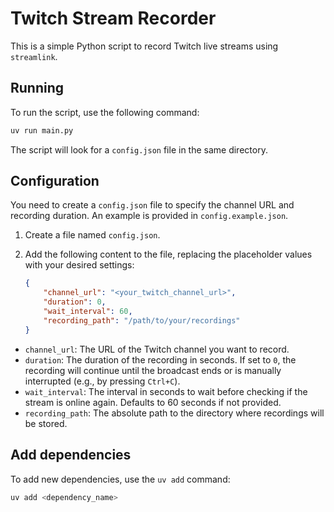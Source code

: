 # Twitch Stream Recorder

This is a simple Python script to record Twitch live streams using `streamlink`.

## Running

To run the script, use the following command:

```bash
uv run main.py
```

The script will look for a `config.json` file in the same directory.

## Configuration

You need to create a `config.json` file to specify the channel URL and recording duration. An example is provided in `config.example.json`.

1.  Create a file named `config.json`.
2.  Add the following content to the file, replacing the placeholder values with your desired settings:

    ```json
    {
        "channel_url": "<your_twitch_channel_url>",
        "duration": 0,
        "wait_interval": 60,
        "recording_path": "/path/to/your/recordings"
    }
    ```

*   `channel_url`: The URL of the Twitch channel you want to record.
*   `duration`: The duration of the recording in seconds. If set to `0`, the recording will continue until the broadcast ends or is manually interrupted (e.g., by pressing `Ctrl+C`).
*   `wait_interval`: The interval in seconds to wait before checking if the stream is online again. Defaults to 60 seconds if not provided.
*   `recording_path`: The absolute path to the directory where recordings will be stored.

## Add dependencies

To add new dependencies, use the `uv add` command:

```bash
uv add <dependency_name>
```

